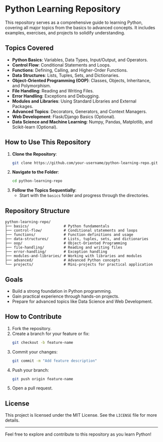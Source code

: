 # Python Learning Repository

This repository serves as a comprehensive guide to learning Python, covering all major topics from the basics to advanced concepts. It includes examples, exercises, and projects to solidify understanding.

## Topics Covered

- **Python Basics**: Variables, Data Types, Input/Output, and Operators.  
- **Control Flow**: Conditional Statements and Loops.  
- **Functions**: Defining, Calling, and Higher-Order Functions.  
- **Data Structures**: Lists, Tuples, Sets, and Dictionaries.  
- **Object-Oriented Programming (OOP)**: Classes, Objects, Inheritance, and Polymorphism.  
- **File Handling**: Reading and Writing Files.  
- **Error Handling**: Exceptions and Debugging.  
- **Modules and Libraries**: Using Standard Libraries and External Packages.  
- **Advanced Topics**: Decorators, Generators, and Context Managers.  
- **Web Development**: Flask/Django Basics (Optional).  
- **Data Science and Machine Learning**: Numpy, Pandas, Matplotlib, and Scikit-learn (Optional).

## How to Use This Repository

1. **Clone the Repository**:
   ```bash
   git clone https://github.com/your-username/python-learning-repo.git
   ```
2. **Navigate to the Folder**:
   ```bash
   cd python-learning-repo
   ```
3. **Follow the Topics Sequentially**:
   - Start with the `basics` folder and progress through the directories.

## Repository Structure

```
python-learning-repo/
├── basics/                # Python fundamentals
├── control-flow/          # Conditional statements and loops
├── functions/             # Function definitions and usage
├── data-structures/       # Lists, tuples, sets, and dictionaries
├── oop/                   # Object-Oriented Programming
├── file-handling/         # Reading and writing files
├── error-handling/        # Exception handling
├── modules-and-libraries/ # Working with libraries and modules
├── advanced/              # Advanced Python concepts
└── projects/              # Mini-projects for practical application
```

## Goals

- Build a strong foundation in Python programming.  
- Gain practical experience through hands-on projects.  
- Prepare for advanced topics like Data Science and Web Development.

## How to Contribute

1. Fork the repository.
2. Create a branch for your feature or fix:
   ```bash
   git checkout -b feature-name
   ```
3. Commit your changes:
   ```bash
   git commit -m "Add feature description"
   ```
4. Push your branch:
   ```bash
   git push origin feature-name
   ```
5. Open a pull request.

## License

This project is licensed under the MIT License. See the `LICENSE` file for more details.

---

Feel free to explore and contribute to this repository as you learn Python!
